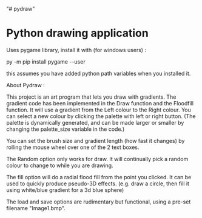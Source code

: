"# pydraw" 

Python drawing application
==========================

Uses pygame library, install it with (for windows users) :

py -m pip install pygame --user

this assumes you have added python path variables when you installed it.

About Pydraw :

This project is an art program that lets you draw with gradients. The gradient code has been implemented in the Draw function and the Floodfill function. It will use a gradient from the Left colour to the Right colour. You can select a new colour by clicking the palette with left or right button. (The palette is dynamically generated, and can be made larger or smaller by changing the palette_size variable in the code.)

You can set the brush size and gradient length (how fast it changes) by rolling the mouse wheel over one of the 2 text boxes.

The Random option only works for draw. It will continually pick a random colour to change to while you are drawing.

The fill option will do a radial flood fill from the point you clicked. It can be used to quickly produce pseudo-3D effects. (e.g. draw a circle, then fill it using white/blue gradient for a 3d blue sphere)

The load and save options are rudimentary but functional, using a pre-set filename "Image1.bmp". 

